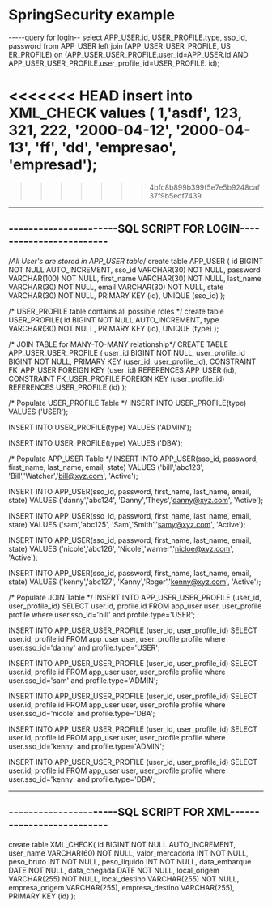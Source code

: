 # SpringSecurity example


-----query for login--
select APP_USER.id, USER_PROFILE.type, sso_id, password from APP_USER left join (APP_USER_USER_PROFILE, US
ER_PROFILE) on (APP_USER_USER_PROFILE.user_id=APP_USER.id AND APP_USER_USER_PROFILE.user_profile_id=USER_PROFILE.
id);

<<<<<<< HEAD
insert into XML_CHECK values ( 1,'asdf', 123, 321, 222, '2000-04-12', '2000-04-13', 'ff', 'dd', 'empresao', 'empresad');
=======

>>>>>>> 4bfc8b899b399f5e7e5b9248caf37f9b5edf7439
------------------------------------------------------------------
----------------------SQL SCRIPT FOR LOGIN------------------------
------------------------------------------------------------------


/*All User's are stored in APP_USER table*/
create table APP_USER (
   id BIGINT NOT NULL AUTO_INCREMENT,
   sso_id VARCHAR(30) NOT NULL,
   password VARCHAR(100) NOT NULL,
   first_name VARCHAR(30) NOT NULL,
   last_name  VARCHAR(30) NOT NULL,
   email VARCHAR(30) NOT NULL,
   state VARCHAR(30) NOT NULL,
   PRIMARY KEY (id),
   UNIQUE (sso_id)
);

/* USER_PROFILE table contains all possible roles */
create table USER_PROFILE(
   id BIGINT NOT NULL AUTO_INCREMENT,
   type VARCHAR(30) NOT NULL,
   PRIMARY KEY (id),
   UNIQUE (type)
);

/* JOIN TABLE for MANY-TO-MANY relationship*/
CREATE TABLE APP_USER_USER_PROFILE (
    user_id BIGINT NOT NULL,
    user_profile_id BIGINT NOT NULL,
    PRIMARY KEY (user_id, user_profile_id),
    CONSTRAINT FK_APP_USER FOREIGN KEY (user_id) REFERENCES APP_USER (id),
    CONSTRAINT FK_USER_PROFILE FOREIGN KEY (user_profile_id) REFERENCES USER_PROFILE (id)
);

/* Populate USER_PROFILE Table */
INSERT INTO USER_PROFILE(type)
VALUES ('USER');

INSERT INTO USER_PROFILE(type)
VALUES ('ADMIN');

INSERT INTO USER_PROFILE(type)
VALUES ('DBA');

/* Populate APP_USER Table */
INSERT INTO APP_USER(sso_id, password, first_name, last_name, email, state)
VALUES ('bill','abc123', 'Bill','Watcher','bill@xyz.com', 'Active');

INSERT INTO APP_USER(sso_id, password, first_name, last_name, email, state)
VALUES ('danny','abc124', 'Danny','Theys','danny@xyz.com', 'Active');

INSERT INTO APP_USER(sso_id, password, first_name, last_name, email, state)
VALUES ('sam','abc125', 'Sam','Smith','samy@xyz.com', 'Active');

INSERT INTO APP_USER(sso_id, password, first_name, last_name, email, state)
VALUES ('nicole','abc126', 'Nicole','warner','nicloe@xyz.com', 'Active');

INSERT INTO APP_USER(sso_id, password, first_name, last_name, email, state)
VALUES ('kenny','abc127', 'Kenny','Roger','kenny@xyz.com', 'Active');

/* Populate JOIN Table */
INSERT INTO APP_USER_USER_PROFILE (user_id, user_profile_id)
  SELECT user.id, profile.id FROM app_user user, user_profile profile
  where user.sso_id='bill' and profile.type='USER';

INSERT INTO APP_USER_USER_PROFILE (user_id, user_profile_id)
  SELECT user.id, profile.id FROM app_user user, user_profile profile
  where user.sso_id='danny' and profile.type='USER';

INSERT INTO APP_USER_USER_PROFILE (user_id, user_profile_id)
  SELECT user.id, profile.id FROM app_user user, user_profile profile
  where user.sso_id='sam' and profile.type='ADMIN';

INSERT INTO APP_USER_USER_PROFILE (user_id, user_profile_id)
  SELECT user.id, profile.id FROM app_user user, user_profile profile
  where user.sso_id='nicole' and profile.type='DBA';

INSERT INTO APP_USER_USER_PROFILE (user_id, user_profile_id)
  SELECT user.id, profile.id FROM app_user user, user_profile profile
  where user.sso_id='kenny' and profile.type='ADMIN';

INSERT INTO APP_USER_USER_PROFILE (user_id, user_profile_id)
  SELECT user.id, profile.id FROM app_user user, user_profile profile
  where user.sso_id='kenny' and profile.type='DBA';



------------------------------------------------------------------
----------------------SQL SCRIPT FOR XML--------------------------
------------------------------------------------------------------

create table XML_CHECK(
    id BIGINT NOT NULL AUTO_INCREMENT,
    user_name VARCHAR(60) NOT NULL,
    valor_mercadoria INT NOT NULL,
    peso_bruto INT NOT NULL,
    peso_liquido INT NOT NULL,
    data_embarque DATE NOT NULL,
    data_chegada DATE NOT NULL,
    local_origem VARCHAR(255) NOT NULL,
    local_destino VARCHAR(255) NOT NULL,
    empresa_origem VARCHAR(255),
    empresa_destino VARCHAR(255),
    PRIMARY KEY (id)
    );
